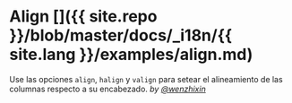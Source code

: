 # Align []({{ site.repo }}/blob/master/docs/_i18n/{{ site.lang }}/examples/align.md)

Use las opciones `align`, `halign` y `valign` para setear el alineamiento de las columnas respecto a su encabezado. _by [@wenzhixin](https://github.com/wenzhixin)_

<iframe width="100%" height="300" data-src="http://jsfiddle.net/wenyi/e3nk137y/17/embedded/html,result" allowfullscreen="allowfullscreen" frameborder="0"></iframe>